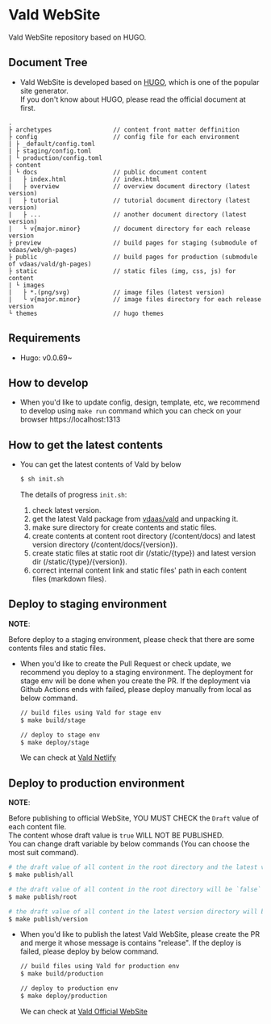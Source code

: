 # Vald WebSite

Vald WebSite repository based on HUGO.

## Document Tree

- Vald WebSite is developed based on [HUGO](https://gohugo.io/), which is one of the popular site generator.<br>
  If you don't know about HUGO, please read the official document at first.

```
.
├ archetypes                 // content front matter deffinition
├ config                     // config file for each environment
| ├ _default/config.toml
| ├ staging/config.toml 
| └ production/config.toml 
├ content
| └ docs                     // public document content
|   ├ index.html             // index.html 
|   ├ overview               // overview document directory (latest version) 
|   ├ tutorial               // tutorial document directory (latest version)
|   ├ ...                    // another document directory (latest version) 
|   └ v{major.minor}         // document directory for each release version
├ preview                    // build pages for staging (submodule of vdaas/web/gh-pages)
├ public                     // build pages for production (submodule of vdaas/vald/gh-pages)
├ static                     // static files (img, css, js) for content
| └ images
|   ├ *.(png/svg)            // image files (latest version) 
|   └ v{major.minor}         // image files directory for each release version
└ themes                     // hugo themes
```

## Requirements

- Hugo: v0.0.69~

## How to develop

- When you'd like to update config, design, template, etc, we recommend to develop using `make run` command which you can check on your browser https://localhost:1313

## How to get the latest contents

- You can get the latest contents of Vald by below

  ```bash
  $ sh init.sh
  ```

  The details of progress `init.sh`:
  1. check latest version.
  1. get the latest Vald package from [vdaas/vald](https://github.com/vdaas/vald) and unpacking it.
  1. make sure directory for create contents and static files.
  1. create contents at content root directory (/content/docs) and latest version directory (/content/docs/{version}).
  1. create static files at static root dir (/static/{type}) and latest version dir (/static/{type}/{version}).
  1. correct internal content link and static files' path in each content files (markdown files).


## Deploy to staging environment

**NOTE**:

Before deploy to a staging environment, please check that there are some contents files and static files.


- When you'd like to create the Pull Request or check update, we recommend you deploy to a staging environment.
  The deployment for stage env will be done when you create the PR.
  If the deployment via Github Actions ends with failed, please deploy manually from local as below command.

  ```bash
  // build files using Vald for stage env
  $ make build/stage

  // deploy to stage env
  $ make deploy/stage
  ```

  We can check at [Vald Netlify](https://vald.netlify.app)

## Deploy to production environment

**NOTE**:

Before publishing to official WebSite, YOU MUST CHECK the `Draft` value of each content file.<br>
The content whose draft value is `true` WILL NOT BE PUBLISHED.<br>
You can change draft variable by below commands (You can choose the most suit command).

```bash
# the draft value of all content in the root directory and the latest version directory will be `false`
$ make publish/all

# the draft value of all content in the root directory will be `false`
$ make publish/root

# the draft value of all content in the latest version directory will be `false`
$ make publish/version
```


- When you'd like to publish the latest Vald WebSite, please create the PR and merge it whose message is contains "release".
  If the deploy is failed, please deploy by below command.

  ```bash
  // build files using Vald for production env
  $ make build/production

  // deploy to production env
  $ make deploy/production
  ```

  We can check at [Vald Official WebSite](https://vald.vdaas.org)
